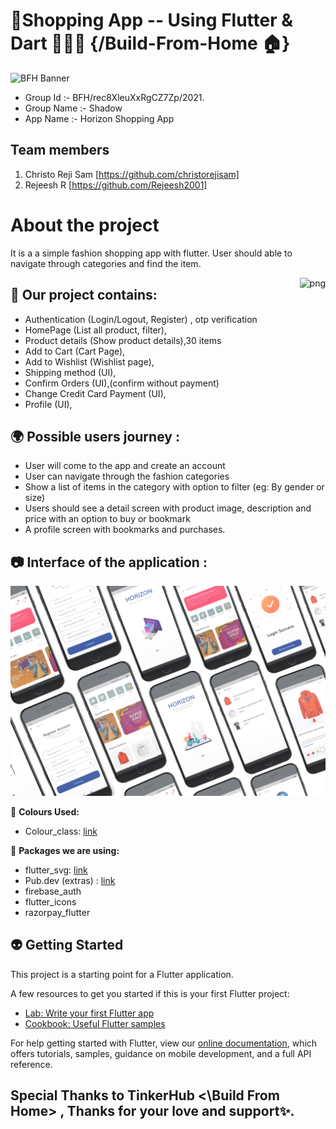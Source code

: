 # 🛒Shopping App -- Using Flutter & Dart  👨🏽‍💻 {/Build-From-Home 🏠}

![BFH Banner](https://trello-attachments.s3.amazonaws.com/542e9c6316504d5797afbfb9/542e9c6316504d5797afbfc1/39dee8d993841943b5723510ce663233/Frame_19.png)

 - Group Id :- BFH/rec8XleuXxRgCZ7Zp/2021.
 - Group Name :- Shadow
 - App Name :- Horizon Shopping App

## Team members
1. Christo Reji Sam [https://github.com/christorejisam]
2. Rejeesh R [https://github.com/Rejeesh2001]

# About the project
It is a a simple fashion shopping app with flutter. User should able to navigate through categories and find the item. 


<img align = "right" alt="png" src="https://startupmission.kerala.gov.in/get-image-view/ksum_community/picture_779_1446122711.png" width="" height="190" />

## 💖 Our project contains:

 - Authentication (Login/Logout, Register) , otp verification
 - HomePage (List all product, filter),
 - Product details (Show product details),30 items 
 - Add to Cart (Cart Page),
 - Add to Wishlist (Wishlist page),
 - Shipping method (UI),
 - Confirm Orders (UI),(confirm without payment)
 - Change Credit Card Payment (UI),
 - Profile (UI),

## 🌍 Possible users journey :

  - User will come to the app and create an account 
  - User can navigate through the fashion categories 
  - Show a list of items in the category with option to filter (eg: By gender or size)
  - Users should see a detail screen with product image, description and price with an option to buy or bookmark
  - A profile screen with bookmarks and purchases.

## 📷 Interface of the application :

![Preview](/photo.jpg)


🎨 **Colours Used:**
- Colour_class: [link](https://api.flutter.dev/flutter/material/Colors-class.html)


📝 **Packages we are using:**
- flutter_svg: [link](https://pub.dev/packages/flutter_svg)
- Pub.dev (extras) : [link](https://pub.dev/)
- firebase_auth
- flutter_icons
- razorpay_flutter


## 👽 Getting Started

This project is a starting point for a Flutter application.

A few resources to get you started if this is your first Flutter project:

- [Lab: Write your first Flutter app](https://flutter.dev/docs/get-started/codelab)
- [Cookbook: Useful Flutter samples](https://flutter.dev/docs/cookbook)

For help getting started with Flutter, view our
[online documentation](https://flutter.dev/docs), which offers tutorials,
samples, guidance on mobile development, and a full API reference.


## Special Thanks to TinkerHub <\Build From Home> , Thanks for your love and support✨.
